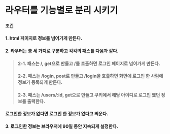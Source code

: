 # 라우터를 기능별로 분리 시키기

#### 조건
#### 1. html 페이지로 정보를 넘어가게 만든다.
#### 2. 라우터는 총 세 가지로 구분하고 각각의 패스틑 다음과 같다.
> #### 2-1. 패스는 /, get으로 만들고 /를 호출하면 로그인 페이지로 넘어가게 만든다.
> #### 2-2. 패스는 /login, post로 만들고 /login을 호출하면 화면에 로그인 한 사람에 정보가 등록되게 만든다.
> #### 2-3. 패스는 /users/:id, get으로 만들고 쿠키에서 해당 아이디로 로그인 했던 정보를 출력한다. 
####          로그인한 정보가 없다면 로그인 한 정보가 없다고 띄운다. 
#### 3. 로그인한 정보는 브라우저에 90일 동안 지속되게 설정한다.
